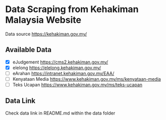
# Data Scraping from Kehakiman Malaysia Website

Data source https://kehakiman.gov.my/

## Available Data

- [x] eJudgement https://cms2.kehakiman.gov.my/
- [x] elelong https://elelong.kehakiman.gov.my/
- [ ] eArahan https://intranet.kehakiman.gov.my/EAA/
- [ ] Kenyataan Media https://www.kehakiman.gov.my/ms/kenyataan-media
- [ ] Teks Ucapan https://www.kehakiman.gov.my/ms/teks-ucapan

## Data Link

Check data link in README.md within the data folder